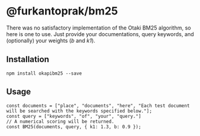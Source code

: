 # @furkantoprak/bm25
There was no satisfactory implementation of the Otaki BM25 algorithm, so here is one to use. Just provide your documentations, query keywords, and (optionally) your weights (*b* and *k1*).

## Installation
```
npm install okapibm25 --save
```
## Usage
```
const documents = ["place", "documents", "here", "Each test document will be searched with the keywords specified below."];
const query = ["keywords", "of", "your", "query."]
// A numerical scoring will be returned.
const BM25(documents, query, { k1: 1.3, b: 0.9 });
```
